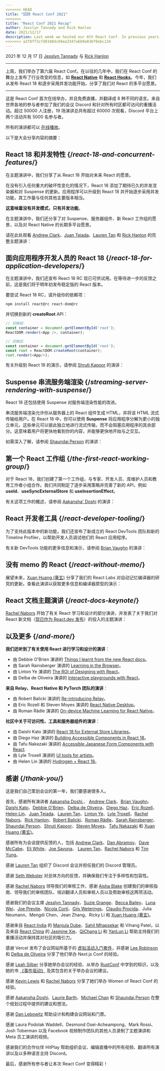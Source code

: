 ```yaml
---
<<<<<<< HEAD
title: "回顾 React Conf 2021"
=======
title: "React Conf 2021 Recap"
author: Jesslyn Tannady and Rick Hanlon
date: 2021/12/17
description: Last week we hosted our 6th React Conf. In previous years, we've used the React Conf stage to deliver industry changing announcements such as React Native and React Hooks. This year, we shared our multi-platform vision for React, starting with the release of React 18 and gradual adoption of concurrent features.
>>>>>>> a2f8ff3cfd9348dc69ea3347a6b9e836f0ebc134
---
```


2021 年 12 月 17 日 [Jesslyn Tannady](https://twitter.com/jtannady) 与 [Rick Hanlon](https://twitter.com/rickhanlonii)

---

<Intro>

上周，我们举办了第六届 React Conf。在以往的几年中，我们在 React Conf 的舞台上发布了行业改变的信息，如 [**React Native**](https://engineering.fb.com/2015/03/26/android/react-native-bringing-modern-web-techniques-to-mobile/) 和 [**React Hooks**](https://reactjs.org/docs/hooks-intro.html)。今年，我们从发布 React 18 和逐步采用并发功能开始，分享了我们对 React 的多平台愿景。

</Intro>

---

这是 React Conf 首次在线举办，并且免费直播，并翻译成 8 种不同的语言。来自世界各地的参与者参加了我们的会议 Discord 和针对所有时区都可访问的重播活动。超过 50000 人注册，19 场演讲总共有超过 60000 次观看，Discord 平台上两个活动共有 5000 名参与者。

所有的演讲都可以 [在线播放](https://www.youtube.com/watch?v=FZ0cG47msEk&list=PLNG_1j3cPCaZZ7etkzWA7JfdmKWT0pMsa)。

以下是大会分享内容的摘要：

## React 18 和并发特性 {/*react-18-and-concurrent-features*/}

在主题演讲中，我们分享了从 React 18 开始对未来 React 的愿景。

在没有引入任何重大的破坏性变化的情况下，React 18 添加了期待已久的并发渲染器和对 Suspense 的更新。应用程序可以升级到 React 18 并开始逐步采用并发功能，其工作量与任何其他主要版本相当。

**这意味着没有并发模式，只有并发功能**。

在主题演讲中，我们还分享了对 Suspense、服务器组件、新 React 工作组的愿景，以及对 React Native 的长期多平台愿景。

请在此处观看 [Andrew Clark](https://twitter.com/acdlite)、[Juan Tejada](https://twitter.com/_jstejada)、[Lauren Tan](https://twitter.com/potetotes) 和 [Rick Hanlon](https://twitter.com/rickhanlonii) 的完整主题演讲：

<YouTubeIframe src="https://www.youtube.com/embed/FZ0cG47msEk" />

## 面向应用程序开发人员的 React 18 {/*react-18-for-application-developers*/}

在主题演讲中，我们还宣布 React 18 RC 现已可供试用。在等待进一步的反馈之前，这是我们将于明年初发布稳定版的 React 版本。

要尝试 React 18 RC，请升级你的依赖项：

```bash
npm install react@rc react-dom@rc
```

并切换到新的 **createRoot** API：

```js
// 切换前
const container = document.getElementById('root');
ReactDOM.render(<App />, container);

// 切换后
const container = document.getElementById('root');
const root = ReactDOM.createRoot(container);
root.render(<App/>);
```

有关升级到 React 18 的演示，请参阅 [Shruti Kapoor](https://twitter.com/shrutikapoor08) 的演讲：

<YouTubeIframe src="https://www.youtube.com/embed/ytudH8je5ko" />

## Suspense 串流服务端渲染 {/*streaming-server-rendering-with-suspense*/}

React 18 还包括使用 Suspense 对服务端渲染性能的改进。

串流服务端渲染允许你从服务器上的 React 组件生成 HTML，并将该 HTML 流式传输给用户。在 React 18 中，你可以使用 **Suspense** 将应用程序分解为更小的独立单元，这些单元可以彼此独立地进行流式传输，而不会阻塞应用程序的其余部分。这意味着用户将更快地看到你的内容，并能够更快地开始与之交互。

如需深入了解，请参阅 [Shaundai Person](https://twitter.com/shaundai) 的演讲：

<YouTubeIframe src="https://www.youtube.com/embed/pj5N-Khihgc" />

## 第一个 React 工作组 {/*the-first-react-working-group*/}

对于 React 18，我们创建了第一个工作组，与专家、开发人员、库维护人员和教育工作者小组合作。我们共同制定了逐步采用策略并完善了新的 API，例如 **useId**、**useSyncExternalStore** 和 **useInsertionEffect**。

有关这项工作的概述，请参阅 [Aakansha' Doshi](https://twitter.com/aakansha1216) 的演讲：

<YouTubeIframe src="https://www.youtube.com/embed/qn7gRClrC9U" />

## React 开发者工具 {/*react-developer-tooling*/}

为了支持此版本中的新功能，我们还宣布了新成立的 React DevTools 团队和新的 Timeline Profiler，以帮助开发人员调试他们的 React 应用程序。

有关新 DevTools 功能的更多信息和演示，请参阅 [Brian Vaughn](https://twitter.com/brian_d_vaughn) 的演讲：

<YouTubeIframe src="https://www.youtube.com/embed/oxDfrke8rZg" />

## 没有 memo 的 React {/*react-without-memo*/}

展望未来，[Xuan Huang (黄玄)](https://twitter.com/Huxpro) 分享了我们的 React Labs 对自动记忆编译器的研究的更新。查看此演讲以获取更多信息和编译器原型的演示：

<YouTubeIframe src="https://www.youtube.com/embed/lGEMwh32soc" />

## React 文档主题演讲 {/*react-docs-keynote*/}

[Rachel Nabors](https://twitter.com/rachelnabors) 开始了有关 React 学习和设计的部分演讲，并发表了关于我们对 React 新文档（[现已作为 React.dev 发布](/blog/2023/03/16/introducing-react-dev)）的投入的主题演讲：

<YouTubeIframe src="https://www.youtube.com/embed/mneDaMYOKP8" />

## 以及更多 {/*and-more*/}

**我们还听到了有关使用 React 进行学习和设计的演讲**：

* 由 Debbie O'Brien 演讲的 [Things I learnt from the new React docs](https://youtu.be/-7odLW_hG7s)。
* 由 Sarah Rainsberger 演讲的 [Learning in the Browser](https://youtu.be/5X-WEQflCL0)。
* 由 Linton Ye 演讲的 [The ROI of Designing with React](https://youtu.be/7cPWmID5XAk)。
* 由 Delba de Oliveira 演讲的 [Interactive playgrounds with React](https://youtu.be/zL8cz2W0z34)。

**来自 Relay、React Native 和 PyTorch 团队的演讲**：

* 由 Robert Balicki 演讲的 [Re-introducing Relay](https://youtu.be/lhVGdErZuN4)。
* 由 Eric Rozell 和 Steven Moyes 演讲的 [React Native Desktop](https://youtu.be/9L4FFrvwJwY)。
* 由 Roman Rädle 演讲的 [On-device Machine Learning for React Native](https://youtu.be/NLj73vrc2I8)。

**社区中关于可访问性、工具和服务器组件的演讲**：

* 由 Daishi Kato 演讲的 [React 18 for External Store Libraries](https://youtu.be/oPfSC5bQPR8)。
* 由 Diego Haz 演讲的 [Building Accessible Components in React 18](https://youtu.be/dcm8fjBfro8)。
* 由 Tafu Nakazaki 演讲的 [Accessible Japanese Form Components with React](https://youtu.be/S4a0QlsH0pU).
* 由 Lyle Troxell 演讲的 [UI tools for artists](https://youtu.be/b3l4WxipFsE)。
* 由 Helen Lin 演讲的 [Hydrogen + React 18](https://youtu.be/HS6vIYkSNks)。

## 感谢 {/*thank-you*/}

这是我们自己策划会议的第一年，我们要感谢很多人。

首先，感谢所有演讲者 [Aakansha Doshi](https://twitter.com/aakansha1216),、 [Andrew Clark](https://twitter.com/acdlite)、[Brian Vaughn](https://twitter.com/brian_d_vaughn)、[Daishi Kato](https://twitter.com/dai_shi)、[Debbie O'Brien](https://twitter.com/debs_obrien)、[Delba de Oliveira](https://twitter.com/delba_oliveira)、[Diego Haz](https://twitter.com/diegohaz)、[Eric Rozell](https://twitter.com/EricRozell)、[Helen Lin](https://twitter.com/wizardlyhel)、[Juan Tejada](https://twitter.com/_jstejada)、[Lauren Tan](https://twitter.com/potetotes)、[Linton Ye](https://twitter.com/lintonye)、[Lyle Troxell](https://twitter.com/lyle)、[Rachel Nabors](https://twitter.com/rachelnabors)、[Rick Hanlon](https://twitter.com/rickhanlonii)、[Robert Balicki](https://twitter.com/StatisticsFTW)、[Roman Rädle](https://twitter.com/raedle)、[Sarah Rainsberger](https://twitter.com/sarah11918)、[Shaundai Person](https://twitter.com/shaundai)、[Shruti Kapoor](https://twitter.com/shrutikapoor08)、[Steven Moyes](https://twitter.com/moyessa)、[Tafu Nakazaki](https://twitter.com/hawaiiman0) 和 [Xuan Huang (黄玄)](https://twitter.com/Huxpro)。

感谢所有为会谈提供反馈的人，包括  [Andrew Clark](https://twitter.com/acdlite)、[Dan Abramov](https://twitter.com/dan_abramov)、[Dave McCabe](https://twitter.com/mcc_abe)、[Eli White](https://twitter.com/Eli_White)、[Joe Savona](https://twitter.com/en_JS)、 [Lauren Tan](https://twitter.com/potetotes)、[Rachel Nabors](https://twitter.com/rachelnabors) 和 [Tim Yung](https://twitter.com/yungsters)。

感谢 [Lauren Tan](https://twitter.com/potetotes) 组织了 Discord 会议并担任我们的 Discord 管理员。

感谢 [Seth Webster](https://twitter.com/sethwebster) 对总体方向的反馈，并确保我们专注于多样性和包容性。

感谢 [Rachel Nabors](https://twitter.com/rachelnabors) 领导我们的审核工作，感谢 [Aisha Blake](https://twitter.com/AishaBlake) 创建我们的审核指南、领导我们的审核团队、培训翻译人员和审核人员以及帮助审核这两项活动。

感谢我们的会议主席 [Jesslyn Tannady](https://twitter.com/jtannady)、[Suzie Grange](https://twitter.com/missuze)、[Becca Bailey](https://twitter.com/beccaliz)、[Luna Wei](https://twitter.com/lunaleaps)、[Joe Previte](https://twitter.com/jsjoeio)、[Nicola Corti](https://twitter.com/Cortinico)、[Gijs Weterings](https://twitter.com/gweterings)、[Claudio Procida](https://twitter.com/claudiopro)、Julia Neumann、Mengdi Chen、Jean Zhang、Ricky Li 和 [Xuan Huang (黄玄)](https://twitter.com/Huxpro)。

感谢来自 [React India](https://www.reactindia.io/) 的 [Manjula Dube](https://twitter.com/manjula_dube)、[Sahil Mhapsekar](https://twitter.com/apheri0) 和 Vihang Patel，以及来自 [React China](https://twitter.com/ReactChina) 的 [Jasmine Xie](https://twitter.com/jasmine_xby)、[QiChang Li](https://twitter.com/QCL15) 和 [YanLun Li](https://twitter.com/anneincoding) 帮助主持我们的重播活动并保持其对社区的吸引力。

感谢 Vercel 发布了会议网站所基于的 [虚拟活动入门套件](https://vercel.com/virtual-event-starter-kit)，并感谢 [Lee Robinson](https://twitter.com/leeerob) 和 [Delba de Oliveira](https://twitter.com/delba_oliveira) 分享了他们举办 Next.js Conf 的经验。

感谢 [Leah Silber](https://twitter.com/wifelette) 分享她举办会议的经验、从举办 [RustConf](https://rustconf.com/) 中学到的知识，以及她的书 [《事件驱动》](https://leanpub.com/eventdriven/) 及其包含的关于举办会议的建议。

感谢 [Kevin Lewis](https://twitter.com/_phzn) 和 [Rachel Nabors](https://twitter.com/rachelnabors) 分享了她们举办 Women of React Conf 的经验。

感谢 [Aakansha Doshi](https://twitter.com/aakansha1216)、[Laurie Barth](https://twitter.com/laurieontech)、[Michael Chan](https://twitter.com/chantastic) 和 [Shaundai Person](https://twitter.com/shaundai) 在整个规划过程中提供的建议和想法。

感谢 [Dan Lebowitz](https://twitter.com/lebo) 帮助设计和构建会议网站和门票。

感谢 Laura Podolak Waddell、Desmond Osei-Acheampong、Mark Rossi、Josh Toberman 以及 Facebook 视频制作团队的其他人员录制了主题演讲和 Meta 员工演讲的视频。

感谢我们的合作伙伴 HitPlay 帮助组织会议、编辑直播中的所有视频、翻译所有演讲以及以多种语言主持 Discord。

最后，感谢所有参与者让本次 React Conf 变得精彩！
